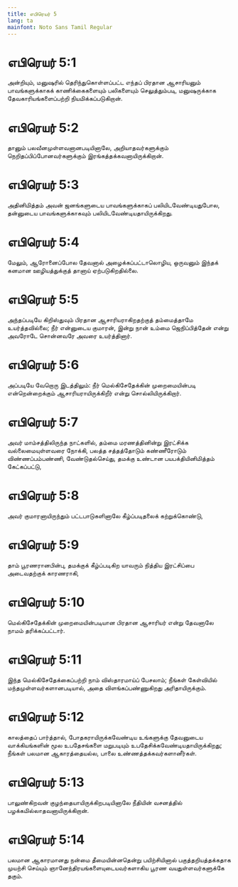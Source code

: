 ```yaml
---
title: எபிரெயர் 5
lang: ta
mainfont: Noto Sans Tamil Regular
---
```


# எபிரெயர் 5:1

அன்றியும், மனுஷரில் தெரிந்துகொள்ளப்பட்ட எந்தப் பிரதான ஆசாரியனும் பாவங்களுக்காகக் காணிக்கைகளையும் பலிகளையும் செலுத்தும்படி, மனுஷருக்காக தேவகாரியங்களைப்பற்றி நியமிக்கப்படுகிறான்.

# எபிரெயர் 5:2

தானும் பலவீனமுள்ளவனானபடியினாலே, அறியாதவர்களுக்கும் நெறிதப்பிப்போனவர்களுக்கும் இரங்கத்தக்கவனாயிருக்கிறான்.

# எபிரெயர் 5:3

அதினிமித்தம் அவன் ஜனங்களுடைய பாவங்களுக்காகப் பலியிடவேண்டியதுபோல, தன்னுடைய பாவங்களுக்காகவும் பலியிடவேண்டியதாயிருக்கிறது.

# எபிரெயர் 5:4

மேலும், ஆரோனைப்போல தேவனால் அழைக்கப்பட்டாலொழிய, ஒருவனும் இந்தக் கனமான ஊழியத்துக்குத் தானாய் ஏற்படுகிறதில்லை.

# எபிரெயர் 5:5

அந்தப்படியே கிறிஸ்துவும் பிரதான ஆசாரியராகிறதற்குத் தம்மைத்தாமே உயர்த்தவில்லை; நீர் என்னுடைய குமாரன், இன்று நான் உம்மை ஜெநிப்பித்தேன் என்று அவரோடே சொன்னவரே அவரை உயர்த்தினார்.

# எபிரெயர் 5:6

அப்படியே வேறொரு இடத்திலும்: நீர் மெல்கிசேதேக்கின் முறைமையின்படி என்றென்றைக்கும் ஆசாரியராயிருக்கிறீர் என்று சொல்லியிருக்கிறார்.

# எபிரெயர் 5:7

அவர் மாம்சத்திலிருந்த நாட்களில், தம்மை மரணத்தினின்று இரட்சிக்க வல்லைமையுள்ளவரை நோக்கி, பலத்த சத்தத்தோடும் கண்ணீரோடும் விண்ணப்பம்பண்ணி, வேண்டுதல்செய்து, தமக்கு உண்டான பயபக்தியினிமித்தம் கேட்கப்பட்டு,

# எபிரெயர் 5:8

அவர் குமாரனாயிருந்தும் பட்டபாடுகளினாலே கீழ்ப்படிதலைக் கற்றுக்கொண்டு,

# எபிரெயர் 5:9

தாம் பூரணரானபின்பு, தமக்குக் கீழ்ப்படிகிற யாவரும் நித்திய இரட்சிப்பை அடைவதற்குக் காரணராகி,

# எபிரெயர் 5:10

மெல்கிசேதேக்கின் முறைமையின்படியான பிரதான ஆசாரியர் என்று தேவனாலே நாமம் தரிக்கப்பட்டார்.

# எபிரெயர் 5:11

இந்த மெல்கிசேதேக்கைப்பற்றி நாம் விஸ்தாரமாய்ப் பேசலாம்; நீங்கள் கேள்வியில் மந்தமுள்ளவர்களானபடியால், அதை விளங்கப்பண்ணுகிறது அரிதாயிருக்கும்.

# எபிரெயர் 5:12

காலத்தைப் பார்த்தால், போதகராயிருக்கவேண்டிய உங்களுக்கு தேவனுடைய வாக்கியங்களின் மூல உபதேசங்களை மறுபடியும் உபதேசிக்கவேண்டியதாயிருக்கிறது; நீங்கள் பலமான ஆகாரத்தையல்ல, பாலை உண்ணத்தக்கவர்களானீர்கள்.

# எபிரெயர் 5:13

பாலுண்கிறவன் குழந்தையாயிருக்கிறபடியினாலே நீதியின் வசனத்தில் பழக்கமில்லாதவனாயிருக்கிறான்.

# எபிரெயர் 5:14

பலமான ஆகாரமானது நன்மை தீமையின்னதென்று பயிற்சியினால் பகுத்தறியத்தக்கதாக முயற்சி செய்யும் ஞானேந்திரயங்களையுடையவர்களாகிய பூரண வயதுள்ளவர்களுக்கே தகும்.

